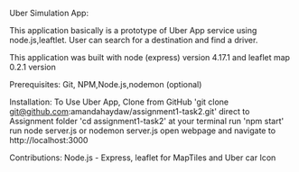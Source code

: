 Uber Simulation App:

This application basically is a prototype of Uber App service using node.js,leaftlet.
User can search for a destination and find a driver.

This application was built with node (express) version 4.17.1 and leaflet map 0.2.1 version 

Prerequisites: Git, NPM,Node.js,nodemon (optional)

Installation: 
To Use Uber App,
Clone from GitHub 'git clone git@github.com:amandahaydaw/assignment1-task2.git'
direct to Assignment folder 'cd assignment1-task2' at your terminal
run 'npm start' 
run node server.js or nodemon server.js
open webpage and navigate to http://localhost:3000

Contributions:
Node.js - Express, leaflet for MapTiles and Uber car Icon

